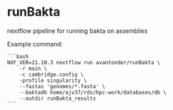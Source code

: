 # runBakta
nextflow pipeline for running bakta on assemblies

Example command:

    ```bash
    NXF_VER=21.10.3 nextflow run avantonder/runBakta \
        -r main \
        -c cambridge.config \
        -profile singularity \ 
        --fastas 'genomes/*.fasta' \
        --baktadb home/ajv37/rds/hpc-work/databases/db \
        --outdir runBakta_results
    ```
